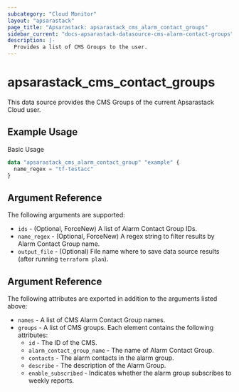 ```yaml
---
subcategory: "Cloud Monitor"
layout: "apsarastack"
page_title: "Apsarastack: apsarastack_cms_alarm_contact_groups"
sidebar_current: "docs-apsarastack-datasource-cms-alarm-contact-groups"
description: |-
  Provides a list of CMS Groups to the user.
---
```


# apsarastack\_cms\_contact\_groups

This data source provides the CMS Groups of the current Apsarastack Cloud user.



## Example Usage

Basic Usage

```terraform
data "apsarastack_cms_alarm_contact_group" "example" {
  name_regex = "tf-testacc"
}
```

## Argument Reference

The following arguments are supported:

* `ids` - (Optional, ForceNew)  A list of Alarm Contact Group IDs.
* `name_regex` - (Optional, ForceNew) A regex string to filter results by Alarm Contact Group name. 
* `output_file` - (Optional) File name where to save data source results (after running `terraform plan`).

## Argument Reference

The following attributes are exported in addition to the arguments listed above:

* `names` - A list of CMS Alarm Contact Group names.
* `groups` - A list of CMS groups. Each element contains the following attributes:
	* `id` - The ID of the CMS.
	* `alarm_contact_group_name` - The name of Alarm Contact Group.
	* `contacts` - The alarm contacts in the alarm group.
	* `describe` - The description of the Alarm Group.
	* `enable_subscribed` - Indicates whether the alarm group subscribes to weekly reports. 
